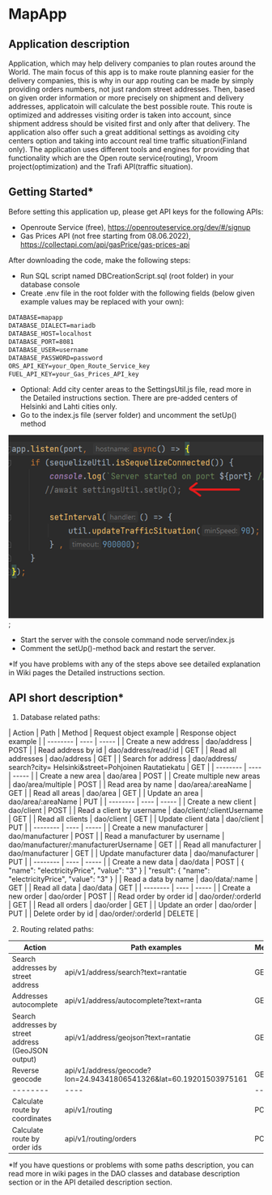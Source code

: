 # MapApp

## Application description
Application, which may help delivery companies to plan routes around the World. 
The main focus of this app is to make route planning easier for the delivery companies, this is why in our app routing can be made by simply providing orders numbers, not just random street addresses. Then, based on given order information or more precisely on shipment and delivery addresses, applicatoin will calculate the best possible route. This route is optimized and addresses visiting order is taken into account, since shipment address should be visited first and only after that delivery.
The application also offer such a great additional settings as avoiding city centers option and taking into account real time traffic situation(Finland only).
The application uses different tools and engines for providing that functionality which are the Open route service(routing), Vroom project(optimization) and the Trafi API(traffic situation).

## Getting Started*
Before setting this application up, please get API keys for the following APIs:
- Openroute Service (free), https://openrouteservice.org/dev/#/signup
- Gas Prices API (not free starting from 08.06.2022), https://collectapi.com/api/gasPrice/gas-prices-api

After downloading the code, make the following steps:

- Run SQL script named DBCreationScript.sql (root folder) in your database console
- Create .env file in the root folder with the following fields (below given example values may be replaced with your own):
```
DATABASE=mapapp
DATABASE_DIALECT=mariadb
DATABASE_HOST=localhost
DATABASE_PORT=8081
DATABASE_USER=username
DATABASE_PASSWORD=password
ORS_API_KEY=your_Open_Route_Service_key
FUEL_API_KEY=your_Gas_Prices_API_key
```
- Optional: Add city center areas to the SettingsUtil.js file, read more in the Detailed instructions section. There are pre-added centers of Helsinki and Lahti cities only.
- Go to the index.js file (server folder) and uncomment the setUp() method

![index.js file](doc_images/indexFile.png);
- Start the server with the console command node server/index.js
- Comment the setUp()-method back and restart the server.

*If you have problems with any of the steps above see detailed explanation in Wiki pages the Detailed instructions section.

## API short description*

1. Database related paths:

| Action | Path | Method | Request object example | Response object example |
| -------- | ---- | ----- |
| Create a new address | dao/address | POST |
| Read address by id | dao/address/read/:id | GET |
| Read all addresses | dao/address | GET | 
| Search for address | dao/address/ search?city= Helsinki&street=Pohjoinen Rautatiekatu | GET |
| -------- | ---- | ----- |
| Create a new area | dao/area | POST |
| Create multiple new areas | dao/area/multiple | POST |
| Read area by name | dao/area/:areaName | GET |
| Read all areas | dao/area | GET |
| Update an area | dao/area/:areaName | PUT |
| -------- | ---- | ----- |
| Create a new client | dao/client | POST |
| Read a client by username | dao/client/:clientUsername | GET |
| Read all clients | dao/client | GET |
| Update client data | dao/client | PUT |
| -------- | ---- | ----- |
| Create a new manufacturer | dao/manufacturer | POST |
| Read a manufacturer by username | dao/manufacturer/:manufacturerUsername | GET |
| Read all manufacturer | dao/manufacturer | GET |
| Update manufacturer data | dao/manufacturer | PUT |
| -------- | ---- | ----- |
| Create a new data | dao/data | POST | { "name": "electricityPrice", "value": "3" } | "result": { "name": "electricityPrice", "value": "3" } |
| Read a data by name | dao/data/:name | GET |
| Read all data | dao/data | GET |
| -------- | ---- | ----- |
| Create a new order | dao/order | POST |
| Read order by order id | dao/order/:orderId | GET |
| Read all orders | dao/order | GET |
| Update an order | dao/order | PUT |
| Delete order by id | dao/order/:orderId | DELETE |

2. Routing related paths:

| Action | Path examples | Method |
| -------- | ---- | ----- |
| Search addresses by street address | api/v1/address/search?text=rantatie | GET |
| Addresses autocomplete | api/v1/address/autocomplete?text=ranta | GET |
| Search addresses by street address (GeoJSON output) | api/v1/address/geojson?text=rantatie | GET |
| Reverse geocode | api/v1/address/geocode?lon=24.94341806541326&lat=60.19201503975161 | GET |
| -------- | ---- | ----- |
| Calculate route by coordinates | api/v1/routing | POST |
| Calculate route by order ids | api/v1/routing/orders | POST |


*If you have questions or problems with some paths description, you can read more in wiki pages in the DAO classes and database description section or in the API detailed description section.
